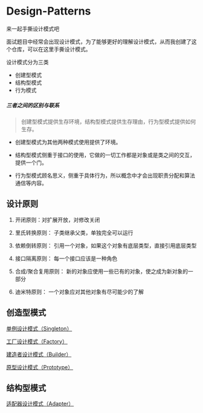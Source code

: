 # Design-Patterns
来一起手撕设计模式吧

面试题目中经常会出现设计模式，为了能够更好的理解设计模式，从而我创建了这个仓库，可以在这里手撕设计模式。

设计模式分为三类
- 创建型模式
- 结构型模式
- 行为模式

##### 三者之间的区别与联系
> 创建型模式提供生存环境，结构型模式提供生存理由，行为型模式提供如何生存。

- 创建型模式为其他两种模式使用提供了环境。

- 结构型模式侧重于接口的使用，它做的一切工作都是对象或是类之间的交互，提供一个门。

- 行为型模式顾名思义，侧重于具体行为，所以概念中才会出现职责分配和算法通信等内容。

## 设计原则
1. 开闭原则：对扩展开放，对修改关闭

2. 里氏转换原则： 子类继承父类，单独完全可以运行
   
3. 依赖倒转原则： 引用一个对象，如果这个对象有底层类型，直接引用底层类型
   
4. 接口隔离原则： 每一个接口应该是一种角色
   
5. 合成/聚合复用原则： 新的对象应使用一些已有的对象，使之成为新对象的一部分
   
6. 迪米特原则： 一个对象应对其他对象有尽可能少的了解

## 创造型模式
[单例设计模式（Singleton）](https://github.com/SleepingXiaoming/Design-Patterns/blob/main/DesignPatterns/src/Singleton/%E5%8D%95%E4%BE%8B%E8%AE%BE%E8%AE%A1%E6%A8%A1%E5%BC%8F.md)

[工厂设计模式（Factory）](https://github.com/SleepingXiaoming/Design-Patterns/blob/main/DesignPatterns/src/Factory/%E5%B7%A5%E5%8E%82%E8%AE%BE%E8%AE%A1%E6%A8%A1%E5%BC%8F.md)

[建造者设计模式（Builder）](https://github.com/SleepingXiaoming/Design-Patterns/blob/main/DesignPatterns/src/Builder/%E5%BB%BA%E9%80%A0%E8%80%85%E6%A8%A1%E5%BC%8F.md)

[原型设计模式（Prototype）](https://github.com/SleepingXiaoming/Design-Patterns/blob/main/DesignPatterns/src/Prototype/%E5%8E%9F%E5%9E%8B%E8%AE%BE%E8%AE%A1%E6%A8%A1%E5%BC%8F.md)


## 结构型模式
[适配器设计模式（Adapter）](https://github.com/SleepingXiaoming/Design-Patterns/blob/main/DesignPatterns/src/Adapter/%E9%80%82%E9%85%8D%E5%99%A8%E8%AE%BE%E8%AE%A1%E6%A8%A1%E5%BC%8F.md)